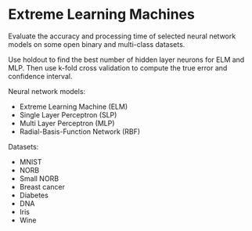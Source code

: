 # Extreme Learning Machines

Evaluate the accuracy and processing time of selected neural network models on some open binary and multi-class datasets.

Use holdout to find the best number of hidden layer neurons for ELM and MLP. Then use k-fold cross validation to compute the true error and confidence interval.

Neural network models:
- Extreme Learning Machine (ELM)
- Single Layer Perceptron (SLP)
- Multi Layer Perceptron (MLP)
- Radial-Basis-Function Network (RBF)

Datasets:
- MNIST
- NORB
- Small NORB
- Breast cancer
- Diabetes
- DNA
- Iris
- Wine
